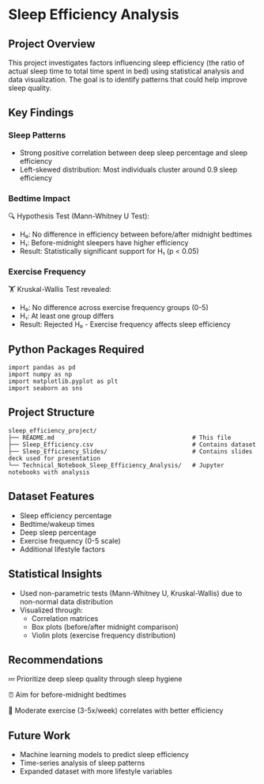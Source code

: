 # Sleep Efficiency Analysis
## Project Overview
This project investigates factors influencing sleep efficiency (the ratio of actual sleep time to total time spent in bed) using statistical analysis and data visualization. The goal is to identify patterns that could help improve sleep quality.

## Key Findings
### Sleep Patterns
- Strong positive correlation between deep sleep percentage and sleep efficiency
- Left-skewed distribution: Most individuals cluster around 0.9 sleep efficiency

### Bedtime Impact
🔍 Hypothesis Test (Mann-Whitney U Test):
- H₀: No difference in efficiency between before/after midnight bedtimes
- H₁: Before-midnight sleepers have higher efficiency
- Result: Statistically significant support for H₁ (p < 0.05)

### Exercise Frequency
🏋️ Kruskal-Wallis Test revealed:
- H₀: No difference across exercise frequency groups (0-5)
- H₁: At least one group differs
- Result: Rejected H₀ - Exercise frequency affects sleep efficiency

## Python Packages Required
```
import pandas as pd
import numpy as np
import matplotlib.pyplot as plt
import seaborn as sns
```
## Project Structure
```
sleep_efficiency_project/
├── README.md                                       # This file
├── Sleep_Efficiency.csv                            # Contains dataset
├── Sleep_Efficiency_Slides/                        # Contains slides deck used for presentation
└── Technical_Notebook_Sleep_Efficiency_Analysis/   # Jupyter notebooks with analysis
```

## Dataset Features
- Sleep efficiency percentage
- Bedtime/wakeup times
- Deep sleep percentage
- Exercise frequency (0-5 scale)
- Additional lifestyle factors

## Statistical Insights
- Used non-parametric tests (Mann-Whitney U, Kruskal-Wallis) due to non-normal data distribution
- Visualized through:
    - Correlation matrices
    - Box plots (before/after midnight comparison)
    - Violin plots (exercise frequency distribution)

## Recommendations
💤 Prioritize deep sleep quality through sleep hygiene

⏰ Aim for before-midnight bedtimes

🚴 Moderate exercise (3-5x/week) correlates with better efficiency

## Future Work
- Machine learning models to predict sleep efficiency
- Time-series analysis of sleep patterns
- Expanded dataset with more lifestyle variables





